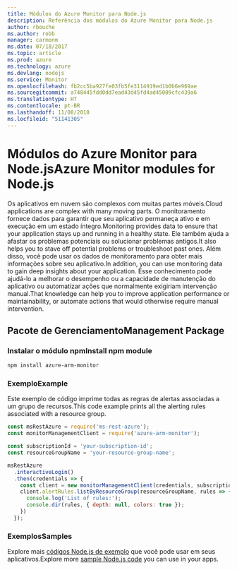 ```yaml
---
title: Módulos do Azure Monitor para Node.js
description: Referência dos módulos do Azure Monitor para Node.js
author: rbouche
ms.author: robb
manager: carmonm
ms.date: 07/18/2017
ms.topic: article
ms.prod: azure
ms.technology: azure
ms.devlang: nodejs
ms.service: Monitor
ms.openlocfilehash: fb2cc5ba927fe03fb5fe3114919ed1b0b6e969ae
ms.sourcegitcommit: a748445fdd0dd7ead43d45fd4ad45009cfc439a6
ms.translationtype: HT
ms.contentlocale: pt-BR
ms.lasthandoff: 11/08/2018
ms.locfileid: "51141305"
---
```

# <a name="azure-monitor-modules-for-nodejs"></a><span data-ttu-id="45925-103">Módulos do Azure Monitor para Node.js</span><span class="sxs-lookup"><span data-stu-id="45925-103">Azure Monitor modules for Node.js</span></span>

<span data-ttu-id="45925-104">Os aplicativos em nuvem são complexos com muitas partes móveis.</span><span class="sxs-lookup"><span data-stu-id="45925-104">Cloud applications are complex with many moving parts.</span></span> <span data-ttu-id="45925-105">O monitoramento fornece dados para garantir que seu aplicativo permaneça ativo e em execução em um estado íntegro.</span><span class="sxs-lookup"><span data-stu-id="45925-105">Monitoring provides data to ensure that your application stays up and running in a healthy state.</span></span> <span data-ttu-id="45925-106">Ele também ajuda a afastar os problemas potenciais ou solucionar problemas antigos.</span><span class="sxs-lookup"><span data-stu-id="45925-106">It also helps you to stave off potential problems or troubleshoot past ones.</span></span> <span data-ttu-id="45925-107">Além disso, você pode usar os dados de monitoramento para obter mais informações sobre seu aplicativo.</span><span class="sxs-lookup"><span data-stu-id="45925-107">In addition, you can use monitoring data to gain deep insights about your application.</span></span> <span data-ttu-id="45925-108">Esse conhecimento pode ajudá-lo a melhorar o desempenho ou a capacidade de manutenção do aplicativo ou automatizar ações que normalmente exigiriam intervenção manual.</span><span class="sxs-lookup"><span data-stu-id="45925-108">That knowledge can help you to improve application performance or maintainability, or automate actions that would otherwise require manual intervention.</span></span>

## <a name="management-package"></a><span data-ttu-id="45925-109">Pacote de Gerenciamento</span><span class="sxs-lookup"><span data-stu-id="45925-109">Management Package</span></span>

### <a name="install-npm-module"></a><span data-ttu-id="45925-110">Instalar o módulo npm</span><span class="sxs-lookup"><span data-stu-id="45925-110">Install npm module</span></span>

```bash
npm install azure-arm-monitor
```

### <a name="example"></a><span data-ttu-id="45925-111">Exemplo</span><span class="sxs-lookup"><span data-stu-id="45925-111">Example</span></span>

<span data-ttu-id="45925-112">Este exemplo de código imprime todas as regras de alertas associadas a um grupo de recursos.</span><span class="sxs-lookup"><span data-stu-id="45925-112">This code example prints all the alerting rules associated with a resource group.</span></span>

```javascript
const msRestAzure = require('ms-rest-azure');
const monitorManagementClient = require('azure-arm-monitor');

const subscriptionId = 'your-subscription-id';
const resourceGroupName = 'your-resource-group-name';

msRestAzure
  .interactiveLogin()
  .then(credentials => {
    const client = new monitorManagementClient(credentials, subscriptionId);
    client.alertRules.listByResourceGroup(resourceGroupName, rules => {
      console.log('List of rules:');
      console.dir(rules, { depth: null, colors: true });
    })
  });
```

### <a name="samples"></a><span data-ttu-id="45925-113">Exemplos</span><span class="sxs-lookup"><span data-stu-id="45925-113">Samples</span></span>

<span data-ttu-id="45925-114">Explore mais [códigos Node.js de exemplo](https://azure.microsoft.com/resources/samples/?platform=nodejs) que você pode usar em seus aplicativos.</span><span class="sxs-lookup"><span data-stu-id="45925-114">Explore more [sample Node.js code](https://azure.microsoft.com/resources/samples/?platform=nodejs) you can use in your apps.</span></span>

